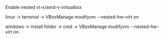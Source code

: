 Enable nested vt-x/amd-v virtualbox

linux -> terminal -> VBoxManage modifyvm <VirtualMachineName> --nested-hw-virt on

windows -> install folder -> cmd -> VBoxManage modifyvm <YourVirtualMachineName> --nested-hw-virt on 
